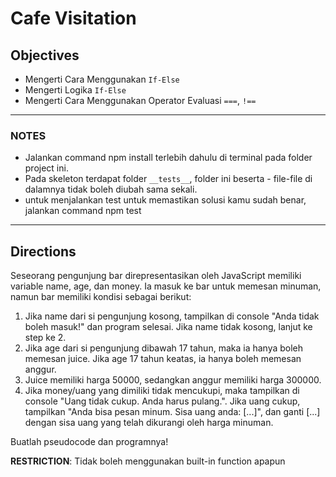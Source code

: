 # Cafe Visitation

## Objectives

- Mengerti Cara Menggunakan `If-Else`
- Mengerti Logika `If-Else`
- Mengerti Cara Menggunakan Operator Evaluasi `===`, `!==`

---

### NOTES

- Jalankan command npm install terlebih dahulu di terminal pada folder project ini.
- Pada skeleton terdapat folder `__tests__`, folder ini beserta - file-file di dalamnya tidak boleh diubah sama sekali.
- untuk menjalankan test untuk memastikan solusi kamu sudah benar, jalankan command npm test

---

## Directions

Seseorang pengunjung bar direpresentasikan oleh JavaScript memiliki variable name, age, dan money. Ia masuk ke bar untuk memesan minuman, namun bar memiliki kondisi sebagai berikut:

1. Jika name dari si pengunjung kosong, tampilkan di console "Anda tidak boleh masuk!" dan program selesai. Jika name tidak kosong, lanjut ke step ke 2.
2. Jika age dari si pengunjung dibawah 17 tahun, maka ia hanya boleh memesan juice. Jika age 17 tahun keatas, ia hanya boleh memesan anggur.
3. Juice memiliki harga 50000, sedangkan anggur memiliki harga 300000.
4. Jika money/uang yang dimiliki tidak mencukupi, maka tampilkan di console "Uang tidak cukup. Anda harus pulang.". Jika uang cukup, tampilkan "Anda bisa pesan minum. Sisa uang anda: [...]", dan ganti [...] dengan sisa uang yang telah dikurangi oleh harga minuman.

Buatlah pseudocode dan programnya!

**RESTRICTION**:
Tidak boleh menggunakan built-in function apapun
